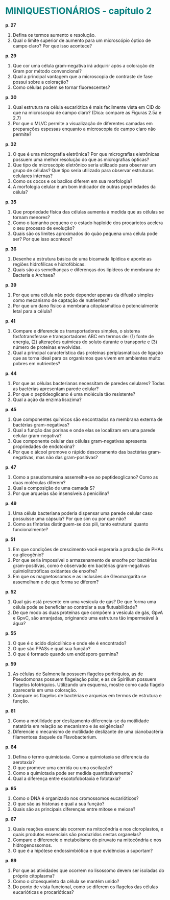 # <span style="color:teal">**MINIQUESTIONÁRIOS - capítulo 2**</span>

**p. 27**

1. Defina os termos aumento e resolução.
2. Qual o limite superior de aumento para um microscópio óptico
   de campo claro? Por que isso acontece?

**p. 29**

1. Que cor uma célula gram-negativa irá adquirir após a coloração de Gram por método convencional?
2. Qual a principal vantagem que a microscopia de contraste de fase possui sobre a coloração?
3. Como células podem se tornar fluorescentes?

**p. 30**

1. Qual estrutura na célula eucariótica é mais facilmente vista em CID do que na microscopia de campo claro? (Dica: compare as Figuras 2.5a e 2.7)
2. Por que o MLVC permite a visualização de diferentes camadas em preparações espessas enquanto a microscopia de campo claro não permite?

**p. 32**

1. O que é uma micrografia eletrônica? Por que micrografias eletrônicas possuem uma melhor resolução do que as micrografias ópticas?
2. Que tipo de microscópio eletrônico seria utilizado para observar um grupo de células? Que tipo seria utilizado para observar estruturas celulares internas?
3. Como os cocos e os bacilos diferem em sua morfologia?
4. A morfologia celular é um bom indicador de outras propriedades da célula?

**p. 35**

1. Que propriedade física das células aumenta à medida que as células se tornam menores?
2. Como o tamanho pequeno e o estado haploide dos procariotos acelera o seu processo de evolução?
3. Quais são os limites aproximados do quão pequena uma célula pode ser? Por que isso acontece?

**p. 36**

1. Desenhe a estrutura básica de uma bicamada lipídica e aponte as regiões hidrofílicas e hidrofóbicas.
2. Quais são as semelhanças e diferenças dos lipídeos de membrana de Bacteria e Archaea?

**p. 39**

1. Por que uma célula não pode depender apenas da difusão simples como mecanismo de captação de nutrientes?
2. Por que um dano físico à membrana citoplasmática é
   potencialmente letal para a célula?

**p. 41**

1. Compare e diferencie os transportadores simples, o sistema fosfotransferase e transportadores ABC em termos de: (1) fonte de energia, (2) alterações químicas do soluto durante o transporte e (3) número de proteínas envolvidas.
2. Qual a principal característica das proteínas periplasmáticas
   de ligação que as torna ideal para os organismos que vivem
   em ambientes muito pobres em nutrientes?

**p. 44**

1. Por que as células bacterianas necessitam de paredes celulares? Todas as bactérias apresentam parede celular?
2. Por que o peptideoglicano é uma molécula tão resistente?
3. Qual a ação da enzima lisozima?

**p. 45**

1. Que componentes químicos são encontrados na membrana externa de bactérias gram-negativas?
2. Qual a função das porinas e onde elas se localizam em uma parede celular gram-negativa?
3. Que componente celular das células gram-negativas apresenta propriedades de endotoxina?
4. Por que o álcool promove o rápido descoramento das bactérias gram-negativas, mas não das gram-positivas?

**p. 47**

1. Como a pseudomureína assemelha-se ao peptideoglicano? Como as duas moléculas diferem?
2. Qual a composição de uma camada S?
3. Por que arqueias são insensíveis à penicilina?

**p. 49**

1. Uma célula bacteriana poderia dispensar uma parede celular caso possuísse uma cápsula? Por que sim ou por que não?
2. Como as fímbrias distinguem-se dos pili, tanto estrutural
quanto funcionalmente?

**p. 51**

1. Em que condições de crescimento você esperaria a produção de PHAs ou glicogênio?
2. Por que seria impossível o armazenamento de enxofre por bactérias gram-positivas, como é observado em bactérias gram-negativas quimiolitotróficas oxidantes de enxofre?
3. Em que os magnetossomos e as inclusões de Gleomargarita
se assemelham e de que forma se diferem?

**p. 52**

1. Qual gás está presente em uma vesícula de gás? De que forma uma célula pode se beneficiar ao controlar a sua flutuabilidade?
2. De que modo as duas proteínas que compõem a vesícula de
gás, GpvA e GpvC, são arranjadas, originando uma estrutura
tão impermeável à água?

**p. 55**

1. O que é o ácido dipicolínico e onde ele é encontrado?
2. O que são PPASs e qual sua função?
3. O que é formado quando um endósporo germina?

**p. 59**

1. As células de Salmonella possuem flagelos peritríquios, as de Pseudomonas possuem flagelação polar, e as de Spirillum possuem flagelos lofotríquios. Utilizando um esquema, mostre como cada flagelo apareceria em uma coloração.
2. Compare os flagelos de bactérias e arqueias em termos de
estrutura e função.

**p. 61**

1. Como a motilidade por deslizamento diferencia-se da motilidade natatória em relação ao mecanismo e às exigências?
2. Diferencie o mecanismo de motilidade deslizante de uma
cianobactéria filamentosa daquele de Flavobacterium.

**p. 64**

1. Defina o termo quimiotaxia. Como a quimiotaxia se diferencia da aerotaxia?
2. O que promove uma corrida ou uma oscilação?
3. Como a quimiotaxia pode ser medida quantitativamente?
4. Qual a diferença entre escotofobotaxia e fototaxia?

**p. 65**

1. Como o DNA é organizado nos cromossomos eucarióticos?
2. O que são as histonas e qual a sua função?
3. Quais são as principais diferenças entre mitose e meiose?

**p. 67**

1. Quais reações essenciais ocorrem na mitocôndria e nos cloroplastos, e quais produtos essenciais são produzidos nestas organelas?
2. Compare e diferencie o metabolismo do piruvato na mitocôndria e nos hidrogenossomos.
3. O que é a hipótese endossimbiótica e que evidências a
suportam?

**p. 69**

1. Por que as atividades que ocorrem no lisossomo devem ser isoladas do próprio citoplasma?
2. Como o citoesqueleto da célula se mantém unido?
3. Do ponto de vista funcional, como se diferem os flagelos das
células eucarióticas e procarióticas?
